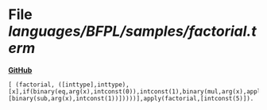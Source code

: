 # File _languages/BFPL/samples/factorial.term_
**[GitHub](https://github.com/softlang/yas/blob/master/languages/BFPL/samples/factorial.term)**
```
[ (factorial, ([inttype],inttype),[x],if(binary(eq,arg(x),intconst(0)),intconst(1),binary(mul,arg(x),apply(factorial,[binary(sub,arg(x),intconst(1))]))))],apply(factorial,[intconst(5)]).
```
